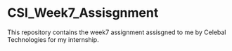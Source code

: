 # CSI_Week7_Assisgnment
This repository contains the week7 assignment assisgned to me by Celebal Technologies for my internship.
